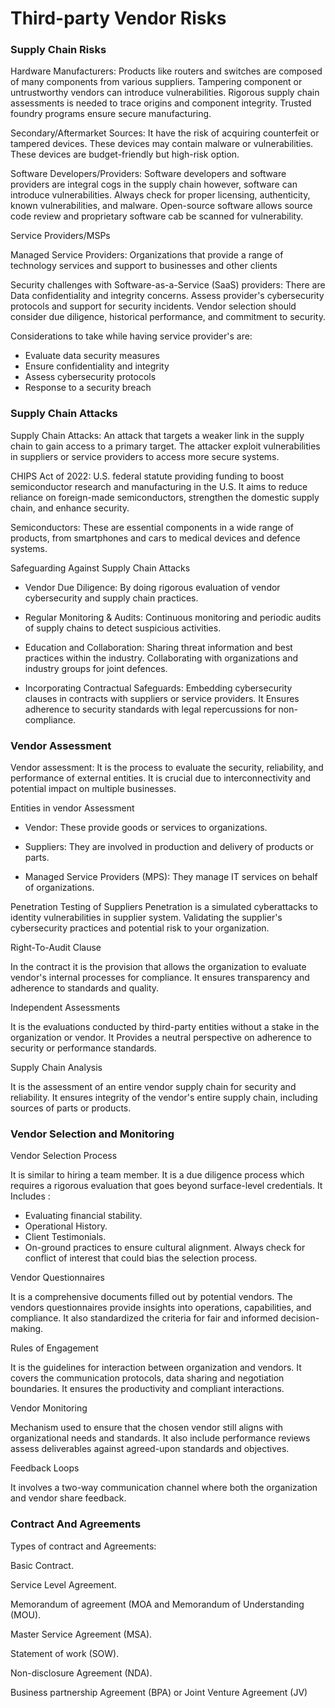 
# Third-party Vendor Risks

### Supply Chain Risks

Hardware Manufacturers: Products like routers and switches are composed of many components from various suppliers. Tampering component or untrustworthy vendors can introduce vulnerabilities. Rigorous supply chain assessments is needed to trace origins and component integrity. Trusted foundry programs ensure secure manufacturing. 

Secondary/Aftermarket Sources: It have the risk of acquiring counterfeit or tampered devices.  These devices may contain malware or vulnerabilities. These devices are budget-friendly but high-risk option. 

Software Developers/Providers: Software developers and software providers are integral cogs in the supply chain however, software can introduce vulnerabilities. Always check for proper licensing, authenticity, known vulnerabilities, and malware. Open-source software allows source code review and proprietary software cab be scanned for vulnerability. 

Service Providers/MSPs

Managed Service Providers: Organizations that provide a range of technology services and support to businesses and other clients 

Security challenges with Software-as-a-Service (SaaS) providers: There are Data confidentiality and integrity concerns. Assess provider's cybersecurity protocols and support for security incidents. Vendor selection should consider due diligence, historical performance, and commitment to security.

Considerations to take while having service provider's are:

- Evaluate data security measures 
- Ensure confidentiality and integrity 
- Assess cybersecurity protocols 
- Response to a security breach

### Supply Chain Attacks

Supply Chain Attacks: An attack that targets a weaker link in the supply chain to gain access to a primary target. The attacker exploit vulnerabilities in suppliers or service providers to access more secure systems. 

CHIPS Act of 2022: U.S. federal statute providing funding to boost semiconductor research and manufacturing in the U.S. It aims to reduce reliance on foreign-made semiconductors, strengthen the domestic supply chain, and enhance security. 

Semiconductors: These are essential components in a wide range of products, from smartphones and cars to medical devices and defence systems.

Safeguarding Against Supply Chain Attacks

- Vendor Due Diligence: By doing rigorous evaluation of vendor cybersecurity and supply chain practices.

- Regular Monitoring & Audits: Continuous monitoring and periodic audits of supply chains to detect suspicious activities.

- Education and Collaboration: Sharing threat information and best practices within the industry. Collaborating with organizations and industry groups for joint defences.

- Incorporating Contractual Safeguards: Embedding cybersecurity clauses in contracts with suppliers or service providers. It Ensures adherence to security standards with legal repercussions for non-compliance.

### Vendor Assessment 

Vendor assessment: It is the process to evaluate the security, reliability, and performance of external entities. It is crucial due to interconnectivity and potential impact on multiple businesses. 

Entities in vendor Assessment

- Vendor: These provide goods or services to organizations.

- Suppliers: They are involved in production and delivery of products or parts.

- Managed Service Providers (MPS): They manage IT services on behalf of organizations.


Penetration Testing of Suppliers
Penetration is a simulated cyberattacks to identity vulnerabilities in supplier system. Validating the supplier's cybersecurity practices and potential risk to your organization.

Right-To-Audit Clause

In the contract it is the provision that allows the organization to evaluate vendor's internal processes for compliance. It ensures transparency and adherence to standards and quality.

Independent Assessments

It is the evaluations conducted by third-party entities without a stake in the organization or vendor. It Provides a neutral perspective on adherence to security or performance standards.

Supply Chain Analysis

It is the assessment of an entire vendor supply chain for security and reliability. It ensures integrity of the vendor's entire supply chain, including sources of parts or products.

### Vendor Selection and Monitoring

Vendor Selection Process

It is similar to hiring a team member. It is a due diligence process which requires a rigorous evaluation that goes beyond surface-level credentials. 
It Includes : 
 - Evaluating financial stability.
 - Operational History. 
 - Client Testimonials.
 - On-ground practices to ensure cultural alignment.
Always check for conflict of interest that could bias the selection process.

Vendor Questionnaires

It is a comprehensive documents filled out by potential vendors. The vendors questionnaires provide insights into operations, capabilities, and compliance. It also standardized the criteria for fair and informed decision-making.

Rules of Engagement 

 It is the guidelines for interaction between organization and vendors. It covers the communication protocols, data sharing and negotiation boundaries. It ensures the productivity and compliant interactions. 

Vendor Monitoring

Mechanism used to ensure that the chosen vendor still aligns with organizational needs and standards. It also include performance reviews assess deliverables against agreed-upon standards and objectives.

Feedback Loops

It involves a two-way communication channel where both the organization and vendor share feedback.

### Contract And Agreements

Types of contract and Agreements: 

Basic Contract.

Service Level Agreement.

Memorandum of agreement (MOA and Memorandum of Understanding (MOU).

Master Service Agreement (MSA).

Statement of work (SOW).

Non-disclosure Agreement (NDA).

Business partnership Agreement (BPA) or Joint Venture Agreement (JV)


